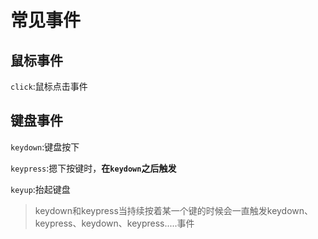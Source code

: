 # 常见事件

## 鼠标事件

`click`:鼠标点击事件

## 键盘事件

`keydown`:键盘按下

`keypress`:摁下按键时，**在`keydown`之后触发**

`keyup`:抬起键盘

>keydown和keypress当持续按着某一个键的时候会一直触发keydown、keypress、keydown、keypress.....事件